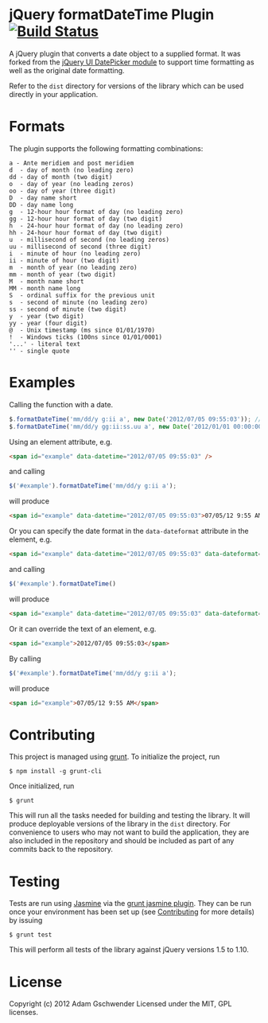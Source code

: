 jQuery formatDateTime Plugin [![Build Status](https://travis-ci.org/agschwender/jquery.formatDateTime.png)](https://travis-ci.org/agschwender/jquery.formatDateTime)
============================

A jQuery plugin that converts a date object to a supplied format. It was forked from the [jQuery UI DatePicker module](https://github.com/jquery/jquery-ui/blob/master/ui/jquery.ui.datepicker.js) to support time formatting as well as the original date formatting.

Refer to the `dist` directory for versions of the library which can be used directly in your application.

Formats
=======

The plugin supports the following formatting combinations:

    a - Ante meridiem and post meridiem
    d  - day of month (no leading zero)
    dd - day of month (two digit)
    o  - day of year (no leading zeros)
    oo - day of year (three digit)
    D  - day name short
    DD - day name long
    g  - 12-hour hour format of day (no leading zero)
    gg - 12-hour hour format of day (two digit)
    h  - 24-hour hour format of day (no leading zero)
    hh - 24-hour hour format of day (two digit)
    u  - millisecond of second (no leading zeros)
    uu - millisecond of second (three digit)
    i  - minute of hour (no leading zero)
    ii - minute of hour (two digit)
    m  - month of year (no leading zero)
    mm - month of year (two digit)
    M  - month name short
    MM - month name long
    S  - ordinal suffix for the previous unit
    s  - second of minute (no leading zero)
    ss - second of minute (two digit)
    y  - year (two digit)
    yy - year (four digit)
    @  - Unix timestamp (ms since 01/01/1970)
    !  - Windows ticks (100ns since 01/01/0001)
    '...' - literal text
    '' - single quote

Examples
========

Calling the function with a date.

```javascript
$.formatDateTime('mm/dd/y g:ii a', new Date('2012/07/05 09:55:03')); // 07/05/12 9:55 AM
$.formatDateTime('mm/dd/y gg:ii:ss.uu a', new Date('2012/01/01 00:00:00.000')); // 01/01/12 12:00:00.000 AM
```

Using an element attribute, e.g.

```html
<span id="example" data-datetime="2012/07/05 09:55:03" />
```

and calling

```javascript
$('#example').formatDateTime('mm/dd/y g:ii a');
```

will produce

```html
<span id="example" data-datetime="2012/07/05 09:55:03">07/05/12 9:55 AM</span>
```

Or you can specify the date format in the `data-dateformat` attribute in the element, e.g.

```html
<span id="example" data-datetime="2012/07/05 09:55:03" data-dateformat="mm/dd/y g:ii a">07/05/12 9:55 AM</span>
```

and calling

```javascript
$('#example').formatDateTime()
```

will produce

```html
<span id="example" data-datetime="2012/07/05 09:55:03" data-dateformat="mm/dd/y g:ii a">07/05/12 9:55 AM</span>
```

Or it can override the text of an element, e.g.

```html
<span id="example">2012/07/05 09:55:03</span>
```

By calling

```javascript
$('#example').formatDateTime('mm/dd/y g:ii a');
```

will produce

```html
<span id="example">07/05/12 9:55 AM</span>
```

Contributing
============

This project is managed using [grunt](http://gruntjs.com/). To initialize the project, run

    $ npm install -g grunt-cli

Once initialized, run

    $ grunt

This will run all the tasks needed for building and testing the library. It will produce deployable versions of the library in the `dist` directory. For convenience to users who may not want to build the application, they are also included in the repository and should be included as part of any commits back to the repository.

Testing
=======

Tests are run using [Jasmine](http://pivotal.github.io/jasmine/) via the [grunt jasmine plugin](https://github.com/gruntjs/grunt-contrib-jasmine). They can be run once your environment has been set up (see [Contributing](#contributing) for more details) by issuing

    $ grunt test

This will perform all tests of the library against jQuery versions 1.5 to 1.10.

License
=======

Copyright (c) 2012 Adam Gschwender
Licensed under the MIT, GPL licenses.
